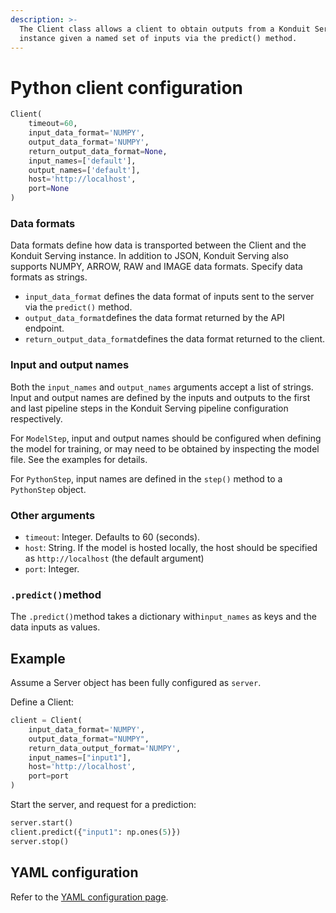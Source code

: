```yaml
---
description: >-
  The Client class allows a client to obtain outputs from a Konduit Serving
  instance given a named set of inputs via the predict() method.
---
```


# Python client configuration

```python
Client(
    timeout=60,
    input_data_format='NUMPY',
    output_data_format='NUMPY',
    return_output_data_format=None,
    input_names=['default'],
    output_names=['default'],
    host='http://localhost',
    port=None
)
```

### Data formats

Data formats define how data is transported between the Client and the Konduit Serving instance. In addition to JSON, Konduit Serving also supports NUMPY, ARROW, RAW and IMAGE data formats. Specify data formats as strings. 

* `input_data_format` defines the data format of inputs sent to the server via the `predict()` method.
* `output_data_format`defines the data format returned by the API endpoint.
* `return_output_data_format`defines the data format returned to the client. 

### Input and output names

Both the `input_names` and `output_names` arguments accept a list of strings. Input and output names are defined by the inputs and outputs to the first and last pipeline steps in the Konduit Serving pipeline configuration respectively. 

For `ModelStep`, input and output names should be configured when defining the model for training, or may need to be obtained by inspecting the model file. See the examples for details.  

For `PythonStep`, input names are defined in the `step()` method to a `PythonStep` object.

### Other arguments 

* `timeout`: Integer. Defaults to 60 \(seconds\). 
* `host`: String. If the model is hosted locally, the host should be specified as `http://localhost` \(the default argument\) 
* `port`: Integer. 

### `.predict()`method

The `.predict()`method takes a dictionary with`input_names` as keys and the data inputs as values. 

## Example

Assume a Server object has been fully configured as `server`. 

Define a Client:

```python
client = Client(
    input_data_format='NUMPY',
    output_data_format="NUMPY",
    return_data_output_format='NUMPY',
    input_names=["input1"],
    host='http://localhost', 
    port=port
)
```

Start the server, and request for a prediction: 

```python
server.start()
client.predict({"input1": np.ones(5)})
server.stop()
```

## YAML configuration 

Refer to the [YAML configuration page](../yaml-configurations.md#client). 

